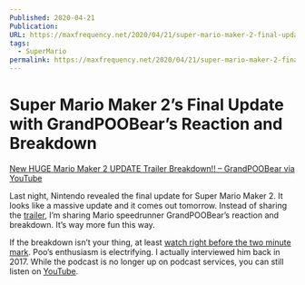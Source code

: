 ```yaml
---
Published: 2020-04-21
Publication: 
URL: https://maxfrequency.net/2020/04/21/super-mario-maker-2-final-update/
tags:
  - SuperMario
permalink: https://maxfrequency.net/2020/04/21/super-mario-maker-2-final-update/
---
```

# Super Mario Maker 2’s Final Update with GrandPOOBear’s Reaction and Breakdown

[New HUGE Mario Maker 2 UPDATE Trailer Breakdown!! – GrandPOOBear via YouTube](https://www.youtube.com/watch?v=BTv4X-hkhUA&t=1s)

Last night, Nintendo revealed the final update for Super Mario Maker 2. It looks like a massive update and it comes out tomorrow. Instead of sharing the [trailer](https://www.youtube.com/watch?v=NABeP5oGygM), I’m sharing Mario speedrunner GrandPOOBear’s reaction and breakdown. It’s way more fun this way.

If the breakdown isn’t your thing, at least [watch right before the two minute mark](https://youtube.com/watch?v=BTv4X-hkhUA&t=113). Poo’s enthusiasm is electrifying. I actually interviewed him back in 2017. While the podcast is no longer up on podcast services, you can still listen on [YouTube](https://youtu.be/36TzTnH_EKE).